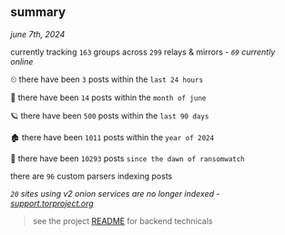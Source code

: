 
## summary
_june 7th, 2024_

currently tracking `163` groups across `299` relays & mirrors - _`69` currently online_

⏲ there have been `3` posts within the `last 24 hours`

🦈 there have been `14` posts within the `month of june`

🪐 there have been `500` posts within the `last 90 days`

🏚 there have been `1011` posts within the `year of 2024`

🦕 there have been `10293` posts `since the dawn of ransomwatch`

there are `96` custom parsers indexing posts

_`20` sites using v2 onion services are no longer indexed - [support.torproject.org](https://support.torproject.org/onionservices/v2-deprecation/)_

> see the project [README](https://github.com/joshhighet/ransomwatch#ransomwatch--) for backend technicals
